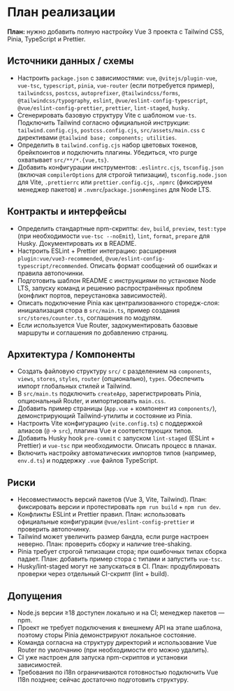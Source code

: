 <!-- SAVE_AS: spec/features/vue-3-tailwind-init/plan.md -->
# План реализации

**План:** нужно добавить полную настройку Vue 3 проекта с Tailwind CSS, Pinia, TypeScript и Prettier.

## Источники данных / схемы
- Настроить `package.json` с зависимостями: `vue`, `@vitejs/plugin-vue`, `vue-tsc`, `typescript`, `pinia`, `vue-router` (если потребуется пример), `tailwindcss`, `postcss`, `autoprefixer`, `@tailwindcss/forms`, `@tailwindcss/typography`, `eslint`, `@vue/eslint-config-typescript`, `@vue/eslint-config-prettier`, `prettier`, `lint-staged`, `husky`.
- Сгенерировать базовую структуру Vite с шаблоном `vue-ts`. Подключить Tailwind согласно официальной инструкции: `tailwind.config.cjs`, `postcss.config.cjs`, `src/assets/main.css` с директивами `@tailwind base; components; utilities`.
- Определить в `tailwind.config.cjs` набор цветовых токенов, брейкпоинтов и подключить плагины. Убедиться, что purge охватывает `src/**/*.{vue,ts}`.
- Добавить конфигурации инструментов: `.eslintrc.cjs`, `tsconfig.json` (включая `compilerOptions` для строгой типизации), `tsconfig.node.json` для Vite, `.prettierrc` или `prettier.config.cjs`, `.npmrc` (фиксируем менеджер пакетов) и `.nvmrc`/`package.json#engines` для Node LTS.

## Контракты и интерфейсы
- Определить стандартные npm-скрипты: `dev`, `build`, `preview`, `test:type` (при необходимости `vue-tsc --noEmit`), `lint`, `format`, `prepare` для Husky. Документировать их в README.
- Настроить ESLint + Prettier интеграцию: расширения `plugin:vue/vue3-recommended`, `@vue/eslint-config-typescript/recommended`. Описать формат сообщений об ошибках и правила автопочинки.
- Подготовить шаблон README с инструкциями по установке Node LTS, запуску команд и решению распространённых проблем (конфликт портов, переустановка зависимостей).
- Описать подключение Pinia как централизованного сторедж-слоя: инициализация стора в `src/main.ts`, пример создания `src/stores/counter.ts`, соглашения по модулям.
- Если используется Vue Router, задокументировать базовые маршруты и соглашения по добавлению страниц.

## Архитектура / Компоненты
- Создать файловую структуру `src/` с разделением на `components`, `views`, `stores`, `styles`, `router` (опционально), `types`. Обеспечить импорт глобальных стилей и Tailwind.
- В `src/main.ts` подключить `createApp`, зарегистрировать Pinia, опциональный Router, и импортировать `main.css`.
- Добавить пример страницы (`App.vue` + компонент из `components/`), демонстрирующий Tailwind-утилиты и состояние из Pinia.
- Настроить Vite конфигурацию (`vite.config.ts`) с поддержкой алиасов (`@` → `src`), плагина Vue и соответствующих типов.
- Добавить Husky hook `pre-commit` с запуском `lint-staged` (ESLint + Prettier) и `vue-tsc` при необходимости. Описать процесс в планах.
- Включить настройку автоматических импортов типов (например, `env.d.ts`) и поддержку `.vue` файлов TypeScript.

## Риски
- Несовместимость версий пакетов (Vue 3, Vite, Tailwind). План: фиксировать версии и протестировать `npm run build` + `npm run dev`.
- Конфликты ESLint и Prettier правил. План: использовать официальные конфигурации `@vue/eslint-config-prettier` и проверить автопочинку.
- Tailwind может увеличить размер бандла, если purge настроен неверно. План: проверить сборку и наличие tree-shaking.
- Pinia требует строгой типизации стора; при ошибочных типах сборка падает. План: добавить пример стора с типами и запустить `vue-tsc`.
- Husky/lint-staged могут не запускаться в CI. План: продублировать проверки через отдельный CI-скрипт (lint + build).

## Допущения
- Node.js версии ≥18 доступен локально и на CI; менеджер пакетов — npm.
- Проект не требует подключения к внешнему API на этапе шаблона, поэтому сторы Pinia демонстрируют локальное состояние.
- Команда согласна на структуру директорий и использование Vue Router по умолчанию (при необходимости его можно удалить).
- CI уже настроен для запуска npm-скриптов и установки зависимостей.
- Требования по i18n ограничиваются готовностью подключить Vue I18n позднее; сейчас достаточно подготовить структуру.
